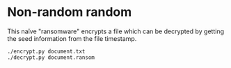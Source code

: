 # Non-random random

This naïve "ransomware" encrypts a file which can be decrypted by getting the seed information from the file timestamp.

```
./encrypt.py document.txt
./decrypt.py document.ransom
```
